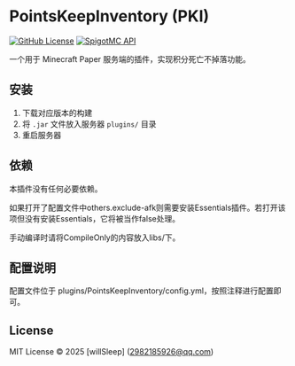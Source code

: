# PointsKeepInventory (PKI)

[![GitHub License](https://img.shields.io/github/license/willSleep/PointsKeepInventory)](LICENSE)
[![SpigotMC API](https://img.shields.io/badge/Paper-1.20.1-blue)](https://papermc.io)

一个用于 Minecraft Paper 服务端的插件，实现积分死亡不掉落功能。

## 安装
1. 下载对应版本的构建
2. 将 `.jar` 文件放入服务器 `plugins/` 目录
3. 重启服务器

## 依赖
本插件没有任何必要依赖。

如果打开了配置文件中others.exclude-afk则需要安装Essentials插件。若打开该项但没有安装Essentials，它将被当作false处理。

手动编译时请将CompileOnly的内容放入libs/下。

## 配置说明
配置文件位于 plugins/PointsKeepInventory/config.yml，按照注释进行配置即可。

## License
MIT License © 2025 [willSleep] (2982185926@qq.com)
